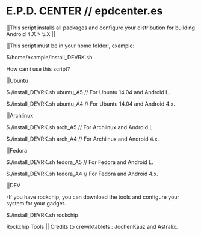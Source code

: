 E.P.D. CENTER // epdcenter.es
=============================

||This script installs all packages and configure your distribution for building Android 4.X > 5.X || 

||This script must be in your home folder!, example:

$/home/example/install_DEVRK.sh

How can i use this script?

||Ubuntu

$./install_DEVRK.sh ubuntu_A5  // For Ubuntu 14.04 and Android L.

$./install_DEVRK.sh ubuntu_A4 // For Ubuntu 14.04 and Android 4.x.

||Archlinux

$./install_DEVRK.sh arch_A5 // For Archlinux and Android L.

$./install_DEVRK.sh arch_A4 // For Archlinux and Android 4.x.

||Fedora

$./install_DEVRK.sh fedora_A5 // For Fedora and Android L.

$./install_DEVRK.sh fedora_A4 // For Fedora and Android 4.x.

||DEV

-If you have rockchip, you can download the tools and configure your system for your gadget.

$./install_DEVRK.sh rockchip

Rockchip Tools || Credits to crewrktablets : JochenKauz and Astralix.   
 
